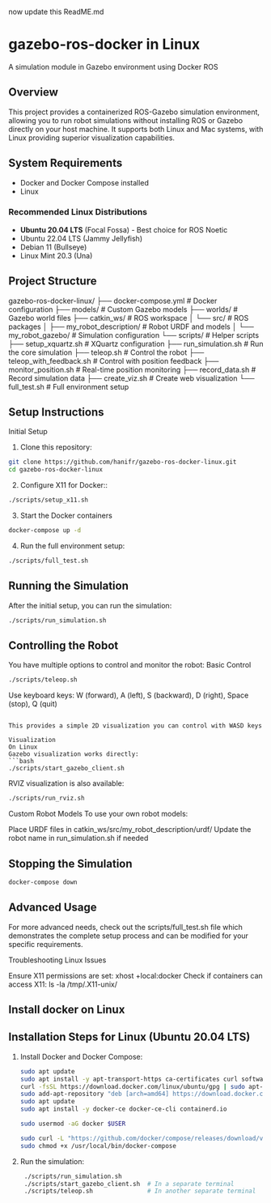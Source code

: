 now update this ReadME.md

# gazebo-ros-docker in Linux
 A simulation module in Gazebo environment using Docker ROS

## Overview

This project provides a containerized ROS-Gazebo simulation environment, allowing you to run robot simulations without installing ROS or Gazebo directly on your host machine. It supports both Linux and Mac systems, with Linux providing superior visualization capabilities.

## System Requirements

- Docker and Docker Compose installed
- Linux

### Recommended Linux Distributions

- **Ubuntu 20.04 LTS** (Focal Fossa) - Best choice for ROS Noetic
- Ubuntu 22.04 LTS (Jammy Jellyfish)
- Debian 11 (Bullseye)
- Linux Mint 20.3 (Una)

## Project Structure
gazebo-ros-docker-linux/
├── docker-compose.yml          # Docker configuration
├── models/                     # Custom Gazebo models
├── worlds/                     # Gazebo world files
├── catkin_ws/                  # ROS workspace
│   └── src/                    # ROS packages
│       ├── my_robot_description/   # Robot URDF and models
│       └── my_robot_gazebo/        # Simulation configuration
└── scripts/                    # Helper scripts
    ├── setup_xquartz.sh        # XQuartz configuration
    ├── run_simulation.sh       # Run the core simulation
    ├── teleop.sh               # Control the robot
    ├── teleop_with_feedback.sh # Control with position feedback
    ├── monitor_position.sh     # Real-time position monitoring
    ├── record_data.sh          # Record simulation data
    ├── create_viz.sh           # Create web visualization
    └── full_test.sh            # Full environment setup


## Setup Instructions
Initial Setup

1. Clone this repository:
```bash
git clone https://github.com/hanifr/gazebo-ros-docker-linux.git
cd gazebo-ros-docker-linux
```
2. Configure X11 for Docker::
```bash
./scripts/setup_x11.sh
```

3. Start the Docker containers
```bash
docker-compose up -d
```
4. Run the full environment setup:
```bash
./scripts/full_test.sh
```

## Running the Simulation
After the initial setup, you can run the simulation:
```bash
./scripts/run_simulation.sh
```

## Controlling the Robot
You have multiple options to control and monitor the robot:
Basic Control
```bash
./scripts/teleop.sh
```
Use keyboard keys: W (forward), A (left), S (backward), D (right), Space (stop), Q (quit)


```

This provides a simple 2D visualization you can control with WASD keys

Visualization
On Linux
Gazebo visualization works directly:
```bash
./scripts/start_gazebo_client.sh
```

RVIZ visualization is also available:
```bash
./scripts/run_rviz.sh
```

Custom Robot Models
To use your own robot models:

Place URDF files in catkin_ws/src/my_robot_description/urdf/
Update the robot name in run_simulation.sh if needed


## Stopping the Simulation

```bash
docker-compose down
```

## Advanced Usage
For more advanced needs, check out the scripts/full_test.sh file which demonstrates the complete setup process and can be modified for your specific requirements.

Troubleshooting
Linux Issues

Ensure X11 permissions are set: xhost +local:docker
Check if containers can access X11: ls -la /tmp/.X11-unix/

## Install docker on Linux

## Installation Steps for Linux (Ubuntu 20.04 LTS)

1. Install Docker and Docker Compose:
   ```bash
   sudo apt update
   sudo apt install -y apt-transport-https ca-certificates curl software-properties-common
   curl -fsSL https://download.docker.com/linux/ubuntu/gpg | sudo apt-key add -
   sudo add-apt-repository "deb [arch=amd64] https://download.docker.com/linux/ubuntu $(lsb_release -cs) stable"
   sudo apt update
   sudo apt install -y docker-ce docker-ce-cli containerd.io
   
   sudo usermod -aG docker $USER
   
   sudo curl -L "https://github.com/docker/compose/releases/download/v2.5.0/docker-compose-$(uname -s)-$(uname -m)" -o /usr/local/bin/docker-compose
   sudo chmod +x /usr/local/bin/docker-compose
   ```
2. Run the simulation:
   ```bash
    ./scripts/run_simulation.sh
    ./scripts/start_gazebo_client.sh  # In a separate terminal
    ./scripts/teleop.sh               # In another separate terminal
   ```